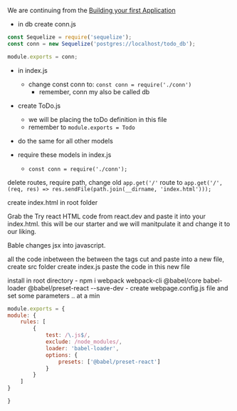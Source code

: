 We are continuing from the [Building your first Application](Building%20your%20first%20Application.md)

- in db create conn.js
```JavaScript
const Sequelize = require('sequelize');
const conn = new Sequelize('postgres://localhost/todo_db');

module.exports = conn;
```

- in index.js 
	- change const conn to:  `const conn = require('./conn')` 
		- remember, conn my also be called db

- create ToDo.js
	- we will be placing the toDo definition in this file
	- remember to `module.exports = Todo`
- do the same for all other models
- require these models in index.js
	- `const conn = require('./conn');` 

delete routes, require path, change old `app.get('/'`   route to
`app.get('/', (req, res) => res.sendFile(path.join(__dirname, 'index.html')));`

create index.html in root folder

Grab the Try react HTML code from react.dev and paste it into your index.html. this will be our starter and we will manitpulate it and change it to our liking. 

Bable changes jsx into javascript.

all the code inbetween the  between the <script></script> tags cut and paste into a new file, 
	create src folder
	create index.js
		paste the code in this new file

install in root directory
	- npm i webpack webpack-cli @babel/core babel-loader @babel/preset-react --save-dev
	-
create webpage.config.js file and set some parameters .. at a min 
```JavaScript
module.exports = {
module: {
	rules: [
		{
			test: /\.js$/,
			exclude: /node_modules/,
			loader: 'babel-loader',
			options: {
				presets: ['@babel/preset-react']
			}
		}
	]
}

}
```